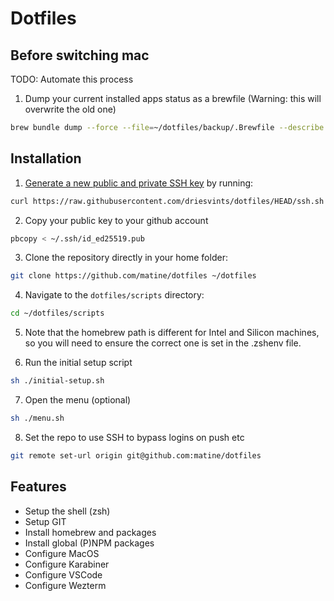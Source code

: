 # Dotfiles

## Before switching mac

TODO: Automate this process

1. Dump your current installed apps status as a brewfile (Warning: this will overwrite the old one)

```bash
brew bundle dump --force --file=~/dotfiles/backup/.Brewfile --describe
```

## Installation

1. [Generate a new public and private SSH key](https://docs.github.com/en/github/authenticating-to-github/generating-a-new-ssh-key-and-adding-it-to-the-ssh-agent) by running:

```bash
curl https://raw.githubusercontent.com/driesvints/dotfiles/HEAD/ssh.sh | sh -s "matine.chabrier@gmail.com"
```

2. Copy your public key to your github account

```bash
pbcopy < ~/.ssh/id_ed25519.pub
```

3. Clone the repository directly in your home folder:

```bash
git clone https://github.com/matine/dotfiles ~/dotfiles
```

4. Navigate to the `dotfiles/scripts` directory:

```bash
cd ~/dotfiles/scripts
```

5. Note that the homebrew path is different for Intel and Silicon machines, so you will need to ensure the correct one is set in the .zshenv file.

6. Run the initial setup script

```bash
sh ./initial-setup.sh
```

7. Open the menu (optional)

```bash
sh ./menu.sh
```

8. Set the repo to use SSH to bypass logins on push etc

```bash
git remote set-url origin git@github.com:matine/dotfiles
```

## Features

- Setup the shell (zsh)
- Setup GIT
- Install homebrew and packages
- Install global (P)NPM packages
- Configure MacOS
- Configure Karabiner
- Configure VSCode
- Configure Wezterm
